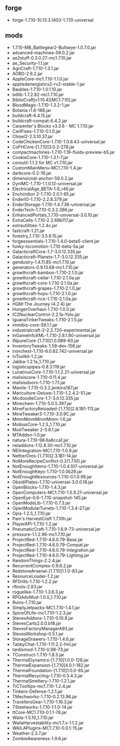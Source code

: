 ## forge
* forge-1.7.10-10.13.3.1403-1.7.10-universal

## mods
* 1.7.10-MB_Battlegear2-Bullseye-1.0.7.0.jar
* advanced-machines-59.0.2.jar
* ae2stuff-0.3.0.27-mc1.7.10.jar
* ae_Security-1.1.jar
* AgriCraft-1.7.10-1.3.1.jar
* AOBD-2.6.2.jar
* AppleCore-mc1.7.10-1.1.0.jar
* appliedenergistics2-rv2-stable-1.jar
* Baubles-1.7.10-1.0.1.10.jar
* bdlib-1.7.2.82-mc1.7.10.jar
* BiblioCraft[v1.10.4][MC1.7.10].jar
* BloodMagic-1.7.10-1.3.2-1.jar
* Botania r1.6-188.jar
* buildcraft-6.4.15.jar
* buildcraft-compat-6.4.2.jar
* Carpenter's Blocks v3.3.6 - MC 1.7.10.jar
* CartFixes-1.7.10-0.1.0.jar
* Chisel2-2.3.10.37.jar
* CodeChickenCore-1.7.10-1.0.6.43-universal.jar
* CoFHCore-[1.7.10]3.0.2-278.jar
* compactmachines-1.7.10-1.19-fluids-preview-b5.jar
* CookieCore-1.7.10-1.3.1-7.jar
* coroutil-1.1.2 for MC v1.7.10.jar
* CustomMainMenu-MC1.7.10-1.4.jar
* darkcore-0.2-16.jar
* dimensional-anchor-59.0.2.jar
* DynIMC-1.7.10-1.1.0.12-universal.jar
* ElectricalAge_BETA-1.9_r46.jar
* Enchiridion 2-1.7.10-2.0.1-65.jar
* EnderIO-1.7.10-2.2.8.379.jar
* EnderStorage-1.7.10-1.4.7.36-universal.jar
* EnderTech-1.7.10-0.3.2.386.jar
* EnhancedPortals_1.7.10-universal-3.0.10.jar
* ExtraCells-1.7.10-2.2.69b117.jar
* extrautilities-1.2.4c.jar
* fastcraft-1.21.jar
* forestry_1.7.10-3.5.6.15.jar
* forgeessentials-1.7.10-1.4.0-beta5-client.jar
* funky-locomotion-1.7.10-beta-5a.jar
* GalacticraftCore-1.7-3.0.12.335.jar
* Galacticraft-Planets-1.7-3.0.12.335.jar
* gendustry-1.4.11.85-mc1.7.10.jar
* generators-0.9.13.68-mc1.7.10.jar
* growthcraft-bamboo-1.7.10-2.1.0.jar
* growthcraft-cellar-1.7.10-2.1.0a.jar
* growthcraft-core-1.7.10-2.1.0a.jar
* growthcraft-grapes-1.7.10-2.1.0.jar
* growthcraft-hops-1.7.10-2.1.0.jar
* growthcraft-rice-1.7.10-2.1.0a.jar
* HQM-The Journey (4.2.4).jar
* HungerOverhaul-1.7.10-1.0.0.jar
* IC2NuclearControl-2.2.1a-Yolo.jar
* IguanaTinkerTweaks-1.7.10-2.1.5.jar
* immibis-core-59.1.1.jar
* industrialcraft-2-2.2.720-experimental.jar
* InGameInfoXML-1.7.10-2.8.1.80-universal.jar
* INpureCore-[1.7.10]1.0.0B9-60.jar
* InventoryTweaks-1.59-dev-156.jar
* ironchest-1.7.10-6.0.62.742-universal.jar
* IvToolkit-1.2.jar
* Jabba-1.2.1a_1.7.10.jar
* logisticspipes-0.8.3.119.jar
* LunatriusCore-1.7.10-1.1.2.21-universal.jar
* malisiscore-1.7.10-0.11.4.jar
* malisisdoors-1.7.10-1.7.1.jar
* Mantle-1.7.10-0.3.2.jenkins187.jar
* Mariculture-Deluxe-1.7.10-1.2.4.2-51.jar
* MicdoodleCore-1.7-3.0.12.335.jar
* Minechem-1.7.10-5.0.5.397.jar
* MineFactoryReloaded-[1.7.10]2.8.1B1-113.jar
* MineTweaker3-1.7.10-3.0.9C.jar
* MmmMmmMmmMmm-1.6.jar
* MobiusCore-1.2.5_1.7.10.jar
* ModTweaker 2-0.8.1.jar
* MTAddon-1.0.jar
* natura-1.7.10-98.6a6cca1.jar
* neiaddons-1.12.8.30-mc1.7.10.jar
* NEIIntegration-MC1.7.10-1.0.9.jar
* NetherOres-[1.7.10]2.3.1B1-14.jar
* NoMoreRecipeConflict-0.2(1.7.10).jar
* NotEnoughItems-1.7.10-1.0.4.107-universal.jar
* NotEnoughKeys-1.7.10-1.0.0b29.jar
* NotEnoughResources-1.7.10-0.1.0.99.jar
* ObsidiPlates-1.7.10-universal-3.0.0.18.jar
* OpenBlocks-1.7.10-1.4.3.jar
* OpenComputers-MC1.7.10-1.5.9.21-universal.jar
* OpenEye-0.6-1.7.10-snapshot-145.jar
* OpenModsLib-1.7.10-0.7.3.jar
* OpenModularTurrets-1.7.10-1.3.4-27.jar
* Opis-1.2.5_1.7.10.jar
* Pam's HarvestCraft 1.7.10h.jar
* PlayerAPI-1.7.10-1.2.jar
* PneumaticCraft-1.7.10-1.6.9-73-universal.jar
* pressure-1.1.2.96-mc1.7.10.jar
* ProjectRed-1.7.10-4.6.0.79-Base.jar
* ProjectRed-1.7.10-4.6.0.79-Compat.jar
* ProjectRed-1.7.10-4.6.0.79-Integration.jar
* ProjectRed-1.7.10-4.6.0.79-Lighting.jar
* RandomThings-2.2.4.jar
* RecurrentComplex-0.9.6.2.jar
* RedstoneArsenal-[1.7.10]1.1.0-83.jar
* ResourceLoader-1.2.jar
* RFDrills-1.7.10-1.2.2.jar
* rftools-2.83.jar
* roguelike-1.7.10-1.3.6.3.jar
* RPGAdvMod-1.0.0_1.7.10.jar
* Ruins-1.7.10.jar
* SimplyJetpacks-MC1.7.10-1.4.1.jar
* SpiceOfLife-mc1.7.10-1.2.3.jar
* StevesAddons-1.7.10-0.10.8.jar
* StevesCarts2.0.0.b18.jar
* StevesFactoryManagerA93.jar
* StevesWorkshop-0.5.1.jar
* StorageDrawers-1.7.10-1.4.6.jar
* TabbyChat-1.7.10-1.11.2.2-fml.jar
* tardismod-1.7.10-0.98-73.jar
* TConstruct-1.7.10-1.8.5.jar
* ThermalDynamics-[1.7.10]1.0.0-128.jar
* ThermalExpansion-[1.7.10]4.0.1-182.jar
* ThermalFoundation-[1.7.10]1.0.0-85.jar
* ThermalRecycling-1.7.10-0.3.4.3.jar
* ThermalSmeltery-1.7.10-1.2.1.jar
* TiCTooltips-mc1.7.10-1.2.4.jar
* Tinkers-Defense-1.2.1.jar
* TMechworks-1.7.10-0.2.13.96.jar
* TravellersGear-1.7.10-1.16.3.jar
* TSteelworks-1.7.10-1.1.0-14.jar
* ttCore-MC1.7.10-0.1.1-76.jar
* Waila-1.5.10_1.7.10.jar
* WailaHarvestability-mc1.7.x-1.1.2.jar
* WAILAPlugins-MC1.7.10-0.0.1-15.jar
* Weather-2.3.7.jar
* ZombieAwareness-1.9.6.jar
